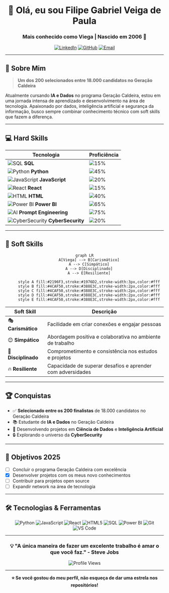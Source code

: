 <div align="center">

# 👋 Olá, eu sou Filipe Gabriel Veiga de Paula

### Mais conhecido como **Viega** | Nascido em 2006 🚀

[![LinkedIn](https://img.shields.io/badge/LinkedIn-0077B5?style=for-the-badge&logo=linkedin&logoColor=white)](www.linkedin.com/in/filipe-gabriel-veiga-de-paula-704b2a302)
[![GitHub](https://img.shields.io/badge/GitHub-100000?style=for-the-badge&logo=github&logoColor=white)](https://github.com/DPViega)
[![Email](https://img.shields.io/badge/Email-D14836?style=for-the-badge&logo=gmail&logoColor=white)](mailto:viega.dev@yahoo.com)

</div>

---

## 🎯 Sobre Mim

> **Um dos 200 selecionados entre 18.000 candidatos no Geração Caldeira**

Atualmente cursando **IA e Dados** no programa Geração Caldeira, estou em uma jornada intensa de aprendizado e desenvolvimento na área de tecnologia. Apaixonado por dados, inteligência artificial e segurança da informação, busco sempre combinar conhecimento técnico com soft skills que fazem a diferença.

---

## 💻 Hard Skills

<div align="center">

| Tecnologia | Proficiência |
|-----------|--------------|
| ![SQL](https://img.shields.io/badge/SQL-336791?style=flat&logo=postgresql&logoColor=white) **SQL** | ![15%](https://progress-bar.dev/85?width=200&color=336791) |
| ![Python](https://img.shields.io/badge/Python-3776AB?style=flat&logo=python&logoColor=white) **Python** | ![45%](https://progress-bar.dev/80?width=200&color=3776AB) |
| ![JavaScript](https://img.shields.io/badge/JavaScript-F7DF1E?style=flat&logo=javascript&logoColor=black) **JavaScript** | ![20%](https://progress-bar.dev/75?width=200&color=F7DF1E) |
| ![React](https://img.shields.io/badge/React-61DAFB?style=flat&logo=react&logoColor=black) **React** | ![15%](https://progress-bar.dev/70?width=200&color=61DAFB) |
| ![HTML](https://img.shields.io/badge/HTML5-E34F26?style=flat&logo=html5&logoColor=white) **HTML** | ![40%](https://progress-bar.dev/90?width=200&color=E34F26) |
| ![Power BI](https://img.shields.io/badge/Power_BI-F2C811?style=flat&logo=powerbi&logoColor=black) **Power BI** | ![65%](https://progress-bar.dev/65?width=200&color=F2C811) |
| ![AI](https://img.shields.io/badge/Prompt_Engineering-412991?style=flat&logo=openai&logoColor=white) **Prompt Engineering** | ![75%](https://progress-bar.dev/75?width=200&color=412991) |
| ![CyberSecurity](https://img.shields.io/badge/CyberSecurity-000000?style=flat&logo=hackaday&logoColor=white) **CyberSecurity** | ![20%](https://progress-bar.dev/60?width=200&color=000000) |

</div>

---

## 🌟 Soft Skills

<div align="center">

```mermaid
graph LR
    A[Viega] --> B[Carismático]
    A --> C[Simpático]
    A --> D[Disciplinado]
    A --> E[Resiliente]

    style A fill:#2196F3,stroke:#1976D2,stroke-width:3px,color:#fff
    style B fill:#4CAF50,stroke:#388E3C,stroke-width:2px,color:#fff
    style C fill:#4CAF50,stroke:#388E3C,stroke-width:2px,color:#fff
    style D fill:#4CAF50,stroke:#388E3C,stroke-width:2px,color:#fff
    style E fill:#4CAF50,stroke:#388E3C,stroke-width:2px,color:#fff
```

</div>

<div align="center">

| Soft Skill | Descrição |
|-----------|-----------|
| 🎭 **Carismático** | Facilidade em criar conexões e engajar pessoas |
| 😊 **Simpático** | Abordagem positiva e colaborativa no ambiente de trabalho |
| 💪 **Disciplinado** | Comprometimento e consistência nos estudos e projetos |
| 🔥 **Resiliente** | Capacidade de superar desafios e aprender com adversidades |

</div>

---

## 🏆 Conquistas

- ✅ **Selecionado entre os 200 finalistas** de 18.000 candidatos no Geração Caldeira
- 📚 Estudante de **IA e Dados** no Geração Caldeira
- 💼 Desenvolvendo projetos em **Ciência de Dados** e **Inteligência Artificial**
- 🔒 Explorando o universo da **CyberSecurity**

---

## 🎯 Objetivos 2025

- [ ] Concluir o programa Geração Caldeira com excelência
- [X] Desenvolver projetos com os meus novo conhecimentos
- [ ] Contribuir para projetos open source
- [ ] Expandir network na área de tecnologia

---

## 🛠️ Tecnologias & Ferramentas

<div align="center">

![Python](https://img.shields.io/badge/Python-3776AB?style=for-the-badge&logo=python&logoColor=white)
![JavaScript](https://img.shields.io/badge/JavaScript-F7DF1E?style=for-the-badge&logo=javascript&logoColor=black)
![React](https://img.shields.io/badge/React-61DAFB?style=for-the-badge&logo=react&logoColor=black)
![HTML5](https://img.shields.io/badge/HTML5-E34F26?style=for-the-badge&logo=html5&logoColor=white)
![SQL](https://img.shields.io/badge/SQL-336791?style=for-the-badge&logo=postgresql&logoColor=white)
![Power BI](https://img.shields.io/badge/Power_BI-F2C811?style=for-the-badge&logo=powerbi&logoColor=black)
![Git](https://img.shields.io/badge/Git-F05032?style=for-the-badge&logo=git&logoColor=white)
![VS Code](https://img.shields.io/badge/VS_Code-007ACC?style=for-the-badge&logo=visual-studio-code&logoColor=white)

</div>

---

<div align="center">

### 💡 "A única maneira de fazer um excelente trabalho é amar o que você faz." - Steve Jobs

![Profile Views](https://komarev.com/ghpvc/?username=seu-usuario&color=blue&style=flat-square&label=Visualizações+do+Perfil)

</div>

---

<div align="center">

**⭐ Se você gostou do meu perfil, não esqueça de dar uma estrela nos repositórios!**

</div>
